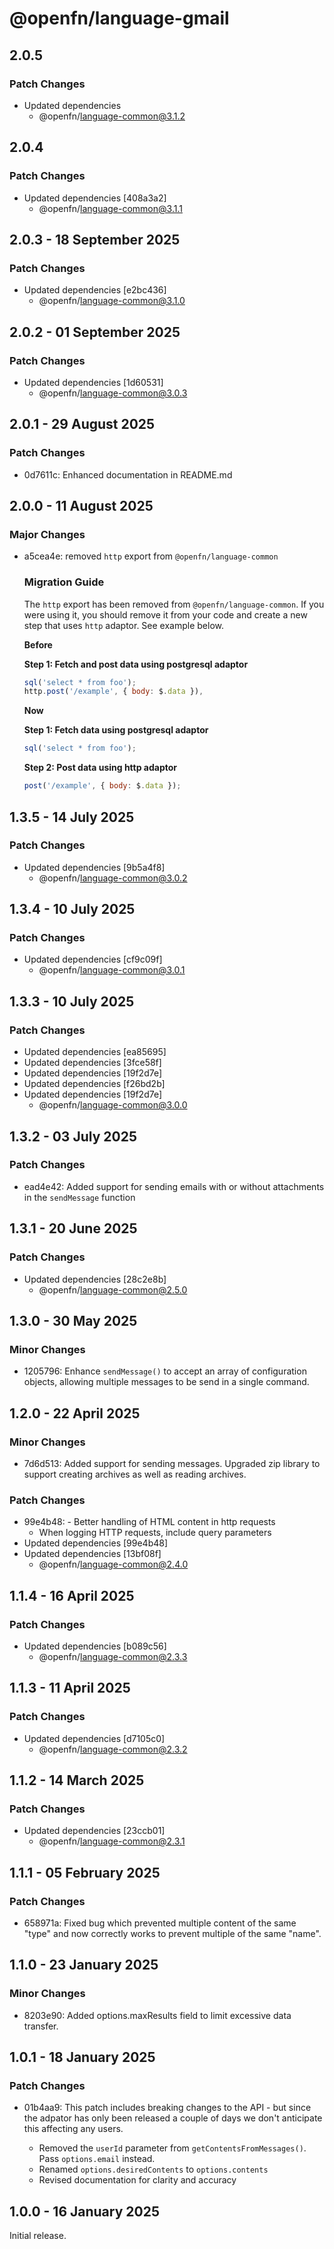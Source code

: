 # @openfn/language-gmail

## 2.0.5

### Patch Changes

- Updated dependencies
  - @openfn/language-common@3.1.2

## 2.0.4

### Patch Changes

- Updated dependencies [408a3a2]
  - @openfn/language-common@3.1.1

## 2.0.3 - 18 September 2025

### Patch Changes

- Updated dependencies \[e2bc436]
  - @openfn/language-common@3.1.0

## 2.0.2 - 01 September 2025

### Patch Changes

- Updated dependencies \[1d60531]
  - @openfn/language-common@3.0.3

## 2.0.1 - 29 August 2025

### Patch Changes

- 0d7611c: Enhanced documentation in README.md

## 2.0.0 - 11 August 2025

### Major Changes

- a5cea4e: removed `http` export from `@openfn/language-common`

  ### Migration Guide

  The `http` export has been removed from `@openfn/language-common`. If you were
  using it, you should remove it from your code and create a new step that uses
  `http` adaptor. See example below.

  **Before**

  **Step 1: Fetch and post data using postgresql adaptor**

  ```js
  sql('select * from foo');
  http.post('/example', { body: $.data }),
  ```

  **Now**

  **Step 1: Fetch data using postgresql adaptor**

  ```js
  sql('select * from foo');
  ```

  **Step 2: Post data using http adaptor**

  ```js
  post('/example', { body: $.data });
  ```

## 1.3.5 - 14 July 2025

### Patch Changes

- Updated dependencies \[9b5a4f8]
  - @openfn/language-common@3.0.2

## 1.3.4 - 10 July 2025

### Patch Changes

- Updated dependencies \[cf9c09f]
  - @openfn/language-common@3.0.1

## 1.3.3 - 10 July 2025

### Patch Changes

- Updated dependencies \[ea85695]
- Updated dependencies \[3fce58f]
- Updated dependencies \[19f2d7e]
- Updated dependencies \[f26bd2b]
- Updated dependencies \[19f2d7e]
  - @openfn/language-common@3.0.0

## 1.3.2 - 03 July 2025

### Patch Changes

- ead4e42: Added support for sending emails with or without attachments in the
  `sendMessage` function

## 1.3.1 - 20 June 2025

### Patch Changes

- Updated dependencies \[28c2e8b]
  - @openfn/language-common@2.5.0

## 1.3.0 - 30 May 2025

### Minor Changes

- 1205796: Enhance `sendMessage()` to accept an array of configuration objects,
  allowing multiple messages to be send in a single command.

## 1.2.0 - 22 April 2025

### Minor Changes

- 7d6d513: Added support for sending messages. Upgraded zip library to support
  creating archives as well as reading archives.

### Patch Changes

- 99e4b48: - Better handling of HTML content in http requests
  - When logging HTTP requests, include query parameters
- Updated dependencies \[99e4b48]
- Updated dependencies \[13bf08f]
  - @openfn/language-common@2.4.0

## 1.1.4 - 16 April 2025

### Patch Changes

- Updated dependencies \[b089c56]
  - @openfn/language-common@2.3.3

## 1.1.3 - 11 April 2025

### Patch Changes

- Updated dependencies \[d7105c0]
  - @openfn/language-common@2.3.2

## 1.1.2 - 14 March 2025

### Patch Changes

- Updated dependencies \[23ccb01]
  - @openfn/language-common@2.3.1

## 1.1.1 - 05 February 2025

### Patch Changes

- 658971a: Fixed bug which prevented multiple content of the same "type" and now
  correctly works to prevent multiple of the same "name".

## 1.1.0 - 23 January 2025

### Minor Changes

- 8203e90: Added options.maxResults field to limit excessive data transfer.

## 1.0.1 - 18 January 2025

### Patch Changes

- 01b4aa9: This patch includes breaking changes to the API - but since the
  adpator has only been released a couple of days we don't anticipate this
  affecting any users.

  - Removed the `userId` parameter from `getContentsFromMessages()`. Pass
    `options.email` instead.
  - Renamed `options.desiredContents` to `options.contents`
  - Revised documentation for clarity and accuracy

## 1.0.0 - 16 January 2025

Initial release.
